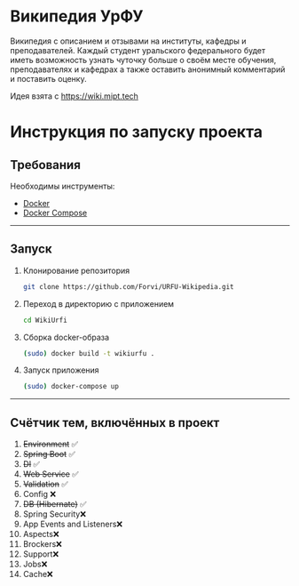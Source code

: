 # Википедия УрФУ

Википедия с описанием и отзывами на институты, кафедры и преподавателей. 
  Каждый студент уральского федерального будет иметь возможность узнать чуточку больше о своём месте обучения, преподавателях и кафедрах а также оставить анонимный комментарий и поставить оценку.
  
  Идея взята с https://wiki.mipt.tech

# Инструкция по запуску проекта

## Требования
Необходимы инструменты:
- [Docker](https://www.docker.com/) 
- [Docker Compose](https://docs.docker.com/compose/) 

---

## Запуск

1. Клонирование репозитория
   ```bash
   git clone https://github.com/Forvi/URFU-Wikipedia.git
3. Переход в директорию с приложением
   ```bash
   cd WikiUrfi
5. Сборка docker-образа
   ```bash
   (sudo) docker build -t wikiurfu .
7. Запуск приложения
   ```bash
   (sudo) docker-compose up

---

## Счётчик тем, включённых в проект
1. ~~Environment~~ ✅
2. ~~Spring Boot~~ ✅
3. ~~DI~~ ✅
4. ~~Web Service~~ ✅
5. ~~Validation~~ ✅
6. Config ❌
7. ~~DB (Hibernate)~~ ✅
8. Spring Security❌
9. App Events and Listeners❌
10. Aspects❌
11. Brockers❌
12. Support❌
13. Jobs❌
14. Cache❌


